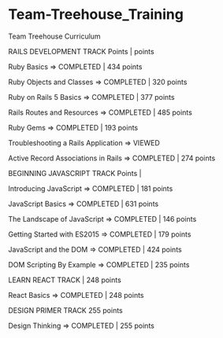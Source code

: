# Team-Treehouse_Training
Team Treehouse Curriculum

RAILS DEVELOPMENT TRACK
Points |   points

Ruby Basics => COMPLETED | 434 points

Ruby Objects and Classes => COMPLETED | 320 points

Ruby on Rails 5 Basics => COMPLETED | 377 points                                                                         

Rails Routes and Resources => COMPLETED | 485 points

Ruby Gems => COMPLETED | 193 points

Troubleshooting a Rails Application => VIEWED 

Active Record Associations in Rails => COMPLETED | 274 points

BEGINNING JAVASCRIPT TRACK
Points |

Introducing JavaScript => COMPLETED | 181 points

JavaScript Basics => COMPLETED | 631 points

The Landscape of JavaScript => COMPLETED | 146 points

Getting Started with ES2015 => COMPLETED | 179 points

JavaScript and the DOM => COMPLETED | 424 points

DOM Scripting By Example => COMPLETED | 235 points

LEARN REACT TRACK | 248 points

React Basics => COMPLETED | 248 points

DESIGN PRIMER TRACK
255 points

Design Thinking => COMPLETED | 255 points
